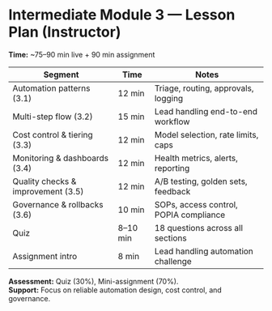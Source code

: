 # Intermediate Module 3 — Lesson Plan (Instructor)

**Time:** ~75–90 min live + 90 min assignment

| Segment                              | Time     | Notes                                    |
| ------------------------------------ | -------- | ---------------------------------------- |
| Automation patterns (3.1)            | 12 min   | Triage, routing, approvals, logging      |
| Multi-step flow (3.2)                | 15 min   | Lead handling end-to-end workflow        |
| Cost control & tiering (3.3)         | 12 min   | Model selection, rate limits, caps       |
| Monitoring & dashboards (3.4)        | 12 min   | Health metrics, alerts, reporting        |
| Quality checks & improvement (3.5)   | 12 min   | A/B testing, golden sets, feedback       |
| Governance & rollbacks (3.6)         | 10 min   | SOPs, access control, POPIA compliance   |
| Quiz                                 | 8–10 min | 18 questions across all sections         |
| Assignment intro                     | 8 min    | Lead handling automation challenge       |

**Assessment:** Quiz (30%), Mini-assignment (70%).  
**Support:** Focus on reliable automation design, cost control, and governance.
